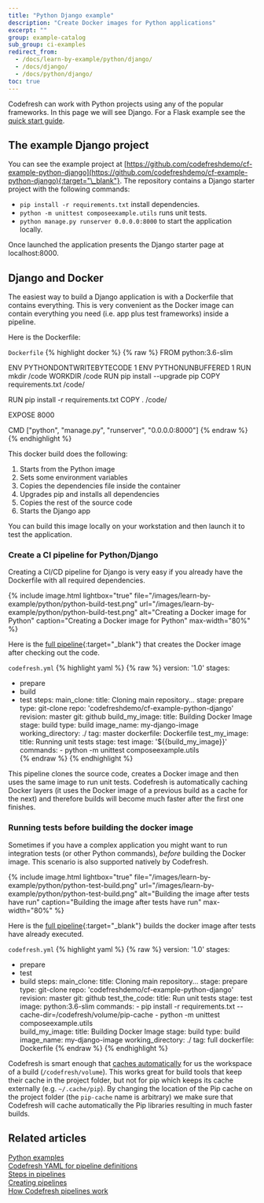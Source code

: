 ```yaml
---
title: "Python Django example"
description: "Create Docker images for Python applications"
excerpt: ""
group: example-catalog
sub_group: ci-examples
redirect_from:
  - /docs/learn-by-example/python/django/
  - /docs/django/
  - /docs/python/django/
toc: true
---
```

Codefresh can work with Python projects using any of the popular frameworks. In this page we will see Django. For a Flask example see the [quick start guide]({{site.baseurl}}/docs/getting-started/create-a-basic-pipeline/).

## The example Django project

You can see the example project at [https://github.com/codefreshdemo/cf-example-python-django](https://github.com/codefreshdemo/cf-example-python-django){:target="\_blank"}. The repository contains a Django starter project with the following commands:

* `pip install -r requirements.txt` install dependencies.
* `python -m unittest composeexample.utils` runs unit tests.
* `python manage.py runserver 0.0.0.0:8000` to start the application locally.


Once launched the application presents the Django starter page at localhost:8000. 

## Django and Docker 

The easiest way to build a Django application is with a Dockerfile that contains everything. This is very convenient as the Docker image can contain everything you need (i.e. app plus test frameworks) inside a pipeline.


Here is the Dockerfile:

 `Dockerfile`
{% highlight docker %}
{% raw %}
FROM python:3.6-slim

ENV PYTHONDONTWRITEBYTECODE 1
ENV PYTHONUNBUFFERED 1
RUN mkdir /code
WORKDIR /code
RUN pip install --upgrade pip
COPY requirements.txt /code/

RUN pip install -r requirements.txt
COPY . /code/

EXPOSE 8000

CMD ["python", "manage.py", "runserver", "0.0.0.0:8000"]
{% endraw %}
{% endhighlight %}

This docker build does the following:

1. Starts from the Python image
1. Sets some environment variables 
1. Copies the dependencies file inside the container
1. Upgrades pip and installs all dependencies
1. Copies the rest of the source code
1. Starts the Django app

You can build this image locally on your workstation and then launch it to test the application.

### Create a CI pipeline for Python/Django

Creating a CI/CD pipeline for Django is very easy if you already have the Dockerfile with all required dependencies.

{% include image.html 
lightbox="true" 
file="/images/learn-by-example/python/python-build-test.png" 
url="/images/learn-by-example/python/python-build-test.png" 
alt="Creating a Docker image for Python"
caption="Creating a Docker image for Python"
max-width="80%" 
%}

Here is the [full pipeline](https://github.com/codefresh-contrib/gradle-sample-app/blob/master/codefresh.yml){:target="\_blank"} that creates the Docker image after checking out the code.

 `codefresh.yml`
{% highlight yaml %}
{% raw %}
version: '1.0'
stages:
 - prepare
 - build
 - test
steps:
  main_clone:
    title: Cloning main repository...
    stage: prepare
    type: git-clone
    repo: 'codefreshdemo/cf-example-python-django'
    revision: master
    git: github
  build_my_image:
    title: Building Docker Image
    stage: build
    type: build
    image_name: my-django-image
    working_directory: ./
    tag: master
    dockerfile: Dockerfile
  test_my_image:
     title: Running unit tests
     stage: test
     image: '${{build_my_image}}'
     commands:
       - python -m unittest composeexample.utils     
{% endraw %}
{% endhighlight %}

This pipeline clones the source code, creates a Docker image and then uses the same image to run unit tests. Codefresh is automatically caching
Docker layers (it uses the Docker image of a previous build as a cache for the next) and therefore builds will become
much faster after the first one finishes.


### Running tests before building the docker image

Sometimes if you have a complex application you might want to run integration tests (or other Python commands), *before* building the Docker image. This scenario is also supported natively by Codefresh.


{% include image.html 
lightbox="true" 
file="/images/learn-by-example/python/python-test-build.png" 
url="/images/learn-by-example/python/python-test-build.png" 
alt="Building the image after tests have run"
caption="Building the image after tests have run"
max-width="80%" 
%}

Here is the [full pipeline](https://github.com/codefreshdemo/cf-example-python-django/blob/master/codefresh-build-after-test.yml){:target="\_blank"} builds the docker image after tests have already executed.

 `codefresh.yml`
{% highlight yaml %}
{% raw %}
version: '1.0'
stages:
 - prepare
 - test
 - build
steps:
  main_clone:
    title: Cloning main repository...
    stage: prepare
    type: git-clone
    repo: 'codefreshdemo/cf-example-python-django'
    revision: master
    git: github
  test_the_code:
     title: Run unit tests
     stage: test
     image: python:3.6-slim
     commands:
       - pip install -r requirements.txt --cache-dir=/codefresh/volume/pip-cache 
       - python -m unittest composeexample.utils    
  build_my_image:
    title: Building Docker Image
    stage: build
    type: build
    image_name: my-django-image
    working_directory: ./
    tag: full
    dockerfile: Dockerfile
{% endraw %}
{% endhighlight %}

Codefresh is smart enough that [caches automatically]({{site.baseurl}}/docs/pipelines/pipeline-caching/) for us the workspace of a build (`/codefresh/volume`). This works great for build tools that keep their cache in the project folder, but not for pip which keeps its cache externally (e.g. `~/.cache/pip`). By changing the location of the Pip cache on the project folder (the `pip-cache` name is arbitrary) we make sure that Codefresh will cache automatically the Pip libraries resulting in much faster builds.

## Related articles
[Python examples]({{site.baseurl}}/docs/example-catalog/ci-examples/python/)  
[Codefresh YAML for pipeline definitions]({{site.baseurl}}/docs/pipelines/what-is-the-codefresh-yaml/)  
[Steps in pipelines]({{site.baseurl}}/docs/pipelines/steps/)  
[Creating pipelines]({{site.baseurl}}/docs/pipelines/pipelines/)  
[How Codefresh pipelines work]({{site.baseurl}}/docs/pipelines/introduction-to-codefresh-pipelines/)  